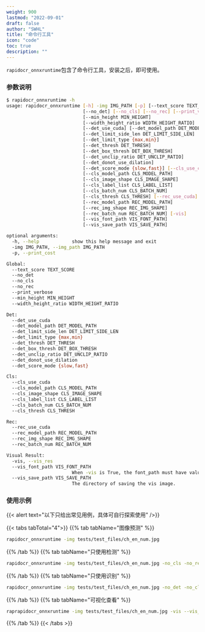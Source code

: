 ```yaml
---
weight: 900
lastmod: "2022-09-01"
draft: false
author: "SWHL"
title: "命令行工具"
icon: "code"
toc: true
description: ""
---
```


`rapidocr_onnxruntime`包含了命令行工具，安装之后，即可使用。

### 参数说明
```bash {linenos=table}
$ rapidocr_onnxruntime -h
usage: rapidocr_onnxruntime [-h] -img IMG_PATH [-p] [--text_score TEXT_SCORE]
                            [--no_det] [--no_cls] [--no_rec] [--print_verbose]
                            [--min_height MIN_HEIGHT]
                            [--width_height_ratio WIDTH_HEIGHT_RATIO]
                            [--det_use_cuda] [--det_model_path DET_MODEL_PATH]
                            [--det_limit_side_len DET_LIMIT_SIDE_LEN]
                            [--det_limit_type {max,min}]
                            [--det_thresh DET_THRESH]
                            [--det_box_thresh DET_BOX_THRESH]
                            [--det_unclip_ratio DET_UNCLIP_RATIO]
                            [--det_donot_use_dilation]
                            [--det_score_mode {slow,fast}] [--cls_use_cuda]
                            [--cls_model_path CLS_MODEL_PATH]
                            [--cls_image_shape CLS_IMAGE_SHAPE]
                            [--cls_label_list CLS_LABEL_LIST]
                            [--cls_batch_num CLS_BATCH_NUM]
                            [--cls_thresh CLS_THRESH] [--rec_use_cuda]
                            [--rec_model_path REC_MODEL_PATH]
                            [--rec_img_shape REC_IMG_SHAPE]
                            [--rec_batch_num REC_BATCH_NUM] [-vis]
                            [--vis_font_path VIS_FONT_PATH]
                            [--vis_save_path VIS_SAVE_PATH]

optional arguments:
  -h, --help            show this help message and exit
  -img IMG_PATH, --img_path IMG_PATH
  -p, --print_cost

Global:
  --text_score TEXT_SCORE
  --no_det
  --no_cls
  --no_rec
  --print_verbose
  --min_height MIN_HEIGHT
  --width_height_ratio WIDTH_HEIGHT_RATIO

Det:
  --det_use_cuda
  --det_model_path DET_MODEL_PATH
  --det_limit_side_len DET_LIMIT_SIDE_LEN
  --det_limit_type {max,min}
  --det_thresh DET_THRESH
  --det_box_thresh DET_BOX_THRESH
  --det_unclip_ratio DET_UNCLIP_RATIO
  --det_donot_use_dilation
  --det_score_mode {slow,fast}

Cls:
  --cls_use_cuda
  --cls_model_path CLS_MODEL_PATH
  --cls_image_shape CLS_IMAGE_SHAPE
  --cls_label_list CLS_LABEL_LIST
  --cls_batch_num CLS_BATCH_NUM
  --cls_thresh CLS_THRESH

Rec:
  --rec_use_cuda
  --rec_model_path REC_MODEL_PATH
  --rec_img_shape REC_IMG_SHAPE
  --rec_batch_num REC_BATCH_NUM

Visual Result:
  -vis, --vis_res
  --vis_font_path VIS_FONT_PATH
                        When -vis is True, the font_path must have value.
  --vis_save_path VIS_SAVE_PATH
                        The directory of saving the vis image.
```

### 使用示例
{{< alert text="以下只给出常见用例，具体可自行探索使用" />}}

{{< tabs tabTotal="4">}}
{{% tab tabName="图像预测" %}}

```bash {linenos=table}
rapidocr_onnxruntime -img tests/test_files/ch_en_num.jpg
```

{{% /tab %}}
{{% tab tabName="只使用检测" %}}

```bash {linenos=table}
rapidocr_onnxruntime -img tests/test_files/ch_en_num.jpg -no_cls -no_rec
```

{{% /tab %}}
{{% tab tabName="只使用识别" %}}

```bash {linenos=table}
rapidocr_onnxruntime -img tests/test_files/ch_en_num.jpg -no_det -no_cls
```

{{% /tab %}}
{{% tab tabName="可视化查看" %}}

```bash {linenos=table}
raprapidocr_onnxruntime -img tests/test_files/ch_en_num.jpg -vis --vis_font_path resources/fonts/FZYTK.TTF
```

{{% /tab %}}
{{< /tabs >}}


<script src="https://giscus.app/client.js"
        data-repo="RapidAI/RapidOCRDocs"
        data-repo-id="R_kgDOKS1JHQ"
        data-category="Q&A"
        data-category-id="DIC_kwDOKS1JHc4Ce5E0"
        data-mapping="title"
        data-strict="0"
        data-reactions-enabled="1"
        data-emit-metadata="0"
        data-input-position="top"
        data-theme="preferred_color_scheme"
        data-lang="zh-CN"
        data-loading="lazy"
        crossorigin="anonymous"
        async>
</script>